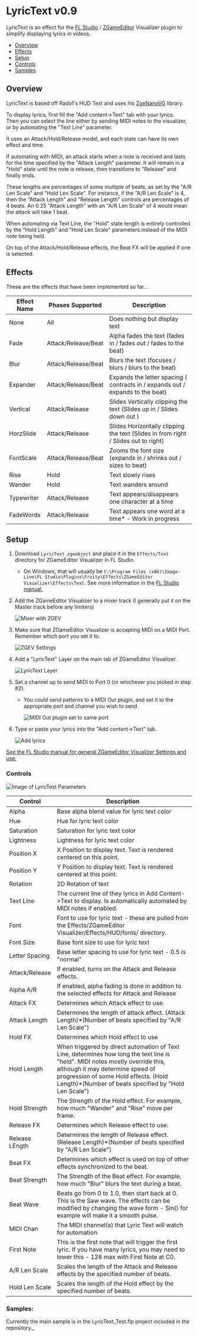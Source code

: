 # LyricText v0.9
LyricText is an effect for the [FL Studio](http://image-line.com) / [ZGameEditor](https://github.com/VilleKrumlinde/zgameeditor " ZGameEditor") Visualizer plugin to
simplify displaying lyrics in videos.

- [Overview](#Overview)
- [Effects](#Effects)
- [Setup](#Setup)
- [Controls](#Controls)
- [Samples](#Samples)


## Overview
LyricText is based off Rado1's HUD Text and uses his [ZgeNanoVG](https://github.com/Rado-1/ZgeNano) library. 

To display lyrics, first fill the "Add content->Text" tab with your lyrics.  
Then you can select the line either by sending MIDI notes to the visualizer, or by automating the "Text Line" parameter.

It uses an Attack/Hold/Release model, and each state can have its own effect and time.

If automating with MIDI, an attack starts when a note is received and lasts for the time specified by the
"Attack Length" parameter.  It will remain in a "Hold" state until the note is release, then transitions to "Release" and
finally ends.  

These lengths are percentages of some multiple of beats, as set by the "A/R Len Scale" and "Hold Len Scale".
For instance, if the "A/R Len Scale" is 4, then the "Attack Length" and "Release Length" controls are percentages of 4 beats.
An 0.25 "Attack Length" with an "A/R Len Scale" of 4 would mean the attack will take 1 beat.

When automating via Text Line, the "Hold" state length is entirely controlled by the "Hold Length" and "Hold Len Scale" parameters instead
of the MIDI note being held.

On top of the Attack/Hold/Release effects, the Beat FX will be applied if one is selected.

## <a name="Effects"/>Effects

These are the effects that have been implemented so far...

Effect Name | Phases Supported      |Description
----------- | --------------------- | --------
None        | All                   | Does nothing but display text
Fade        | Attack/Release/Beat   | Alpha fades the text (fades in / fades out / fades to the beat)
Blur        | Attack/Release/Beat   | Blurs the text (focuses / blurs / blurs to the beat)
Expander    | Attack/Release/Beat   | Expands the letter spacing ( contracts in / expands out / expands to the beat)
Vertical    | Attack/Release        | Slides Vertically  clipping the text (Slides up in / Slides down out )
HorzSlide   | Attack/Release        | Slides Horizontally clipping the text (Slides in from right / Slides out to right)
FontScale   | Attack/Release/Beat   | Zooms the font size (expands in / shrinks out / sizes to beat)
Rise        | Hold                  | Text slowly rises
Wander      | Hold                  | Text wanders around
Typewriter  | Attack/Release        | Text appears/disappears one character at a time
FadeWords   | Attack/Release        | Text appears one word at a time* - Work in progress
  

## <a name="Setup"/>Setup

1. Download `LyricText.zgeobject` and place it in the `Effects/Text` directory for ZGameEditor Visualizer in FL Studio.
    - On Windows, that will usually be `C:\Program Files (x86)\Image-Line\FL Studio\Plugins\Fruity\Effects\ZGameEditor Visualizer\Effects\Text`.
    See more information in the  [FL Studio manual.](https://www.image-line.com/fl-studio-learning/fl-studio-online-manual/html/plugins/ZGameEditor%20Visualizer.htm#ZGE_addfx "FL Studio manual.")

1. Add the ZGameEditor Visualizer to a mixer track (I generally put it on the Master track before any limiters)

    ![Mixer with ZGEV](doc/mixer1.png)

2. Make sure that ZGameEditor Visualizer is accepting MIDI on a MIDI Port. Remember which port you set it to.

    ![ZGEV Settings](doc/zgev_midi.png)

3. Add a "LyricText" Layer on the main tab of ZGameEditor Visualizer.

    ![LyricText Layer](doc/lyricLayer.png)

4. Set a channel up to send MIDI to Port 0 (or whichever you picked in step #2).
    - You could send patterns to a MIDI Out plugin, and set it to the appropriate port and channel you wish to send.    

        ![MIDI Out plugin set to same port](doc/midiout.png)

5. Type or paste your lyrics into the "Add content->Text" tab.

    ![Add lyrics](doc/addcontent.png)                

[See the FL Studio manual for general ZGameEditor Visualizer Settings and use.](https://www.image-line.com/fl-studio-learning/fl-studio-online-manual/html/plugins/ZGameEditor%20Visualizer.htm)


### <a name="Controls"/>Controls
![Image of LyricText Parameters](doc/parameters.png)

Control         | Description
----------------|-----------
Alpha           | Base alpha blend value for lyric text color
Hue             | Hue for lyric text color
Saturation      | Saturation for lyric text color
Lightness       | Lightness for lyric text color
Position X      | X Position to display text.  Text is rendered centered on this point.
Position Y      | Y Position to display text. Text is rendered centered at this point.
Rotation        | 2D Rotation of text
Text Line       | The current line of they lyrics in Add Content->Text to display. Is automatically automated by MIDI notes if enabled.
Font            | Font to use for lyric text - these are pulled from the Effects/ZGameEditor Visualizer/Effects/HUD/fonts/ directory.
Font Size       | Base font size to use for lyric text
Letter Spacing  | Base letter spacing to use for lyric text - 0.5 is "normal"
Attack/Release  | If enabled, turns on the Attack and Release effects.
Alpha A/R       | If enabled, alpha fading is done in addition to the selected effects for Attack and Release
Attack FX       | Determines which Attack effect to use.
Attack Length   | Determines the length of attack effect. (Attack Length)*(Number of beats specified by "A/R Len Scale")
Hold FX         | Determines which Hold effect to use
Hold Length     | When triggered by direct automation of Text Line, determines how long the text line is "held". MIDI notes mostly override this, although it may determine speed of progression of some Hold effects. (Hold Length)*(Number of beats specified by "Hold Len Scale")
Hold Strength   | The Strength of the Hold effect.  For example, how much "Wander" and "Rise" move per frame.
Release FX      | Determines which Release effect to use.
Release LEngth  | Determines the length of Release effect. (Release Length)*(Number of beats specified by "A/R Len Scale")
Beat FX         | Determines which effect is used on top of other effects synchronized to the beat.
Beat Strength   | The Strength of the Beat effect. For example, how much "Blur" blurs the text during a beat.
Beat Wave       | Beats go from 0 to 1.0, then start back at 0. This is the Saw wave.  The effects can be modified by changing the wave form - Sin() for example will make it a smooth pulse.
MIDI Chan       | The MIDI channel(s) that Lyric Text will watch for automation
First Note      | This is the first note that will trigger the first lyric.  If you have many lyrics, you may need to lower this - 128 max with First Note at C0.
A/R Len Scale   | Scales the length of the Attack and Release effects by the specified number of beats.
Hold Len Scale  | Scales the length of the Hold effect by the specified number of beats.


### <a name="Samples"/>Samples:
Currently the main sample is in the LyricText_Test.flp project included in the repository._

